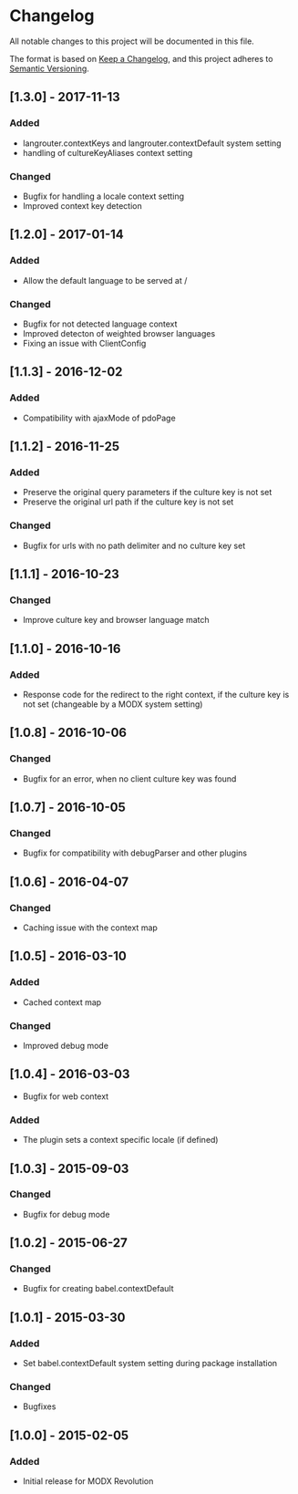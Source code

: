 # Changelog
All notable changes to this project will be documented in this file.

The format is based on [Keep a Changelog](https://keepachangelog.com/en/1.0.0/),
and this project adheres to [Semantic Versioning](https://semver.org/spec/v2.0.0.html).

## [1.3.0] - 2017-11-13
### Added
- langrouter.contextKeys and langrouter.contextDefault system setting
- handling of cultureKeyAliases context setting
### Changed
- Bugfix for handling a locale context setting
- Improved context key detection

## [1.2.0] - 2017-01-14
### Added
- Allow the default language to be served at /
### Changed
- Bugfix for not detected language context
- Improved detecton of weighted browser languages
- Fixing an issue with ClientConfig

## [1.1.3] - 2016-12-02
### Added
- Compatibility with ajaxMode of pdoPage

## [1.1.2] - 2016-11-25
### Added
- Preserve the original query parameters if the culture key is not set
- Preserve the original url path if the culture key is not set
### Changed
- Bugfix for urls with no path delimiter and no culture key set

## [1.1.1] - 2016-10-23
### Changed
- Improve culture key and browser language match

## [1.1.0] - 2016-10-16
### Added
- Response code for the redirect to the right context, if the culture key is not set (changeable by a MODX system setting)

## [1.0.8] - 2016-10-06
### Changed
- Bugfix for an error, when no client culture key was found

## [1.0.7] - 2016-10-05
### Changed
- Bugfix for compatibility with debugParser and other plugins

## [1.0.6] - 2016-04-07
### Changed
- Caching issue with the context map

## [1.0.5] - 2016-03-10
### Added
- Cached context map
### Changed
- Improved debug mode

## [1.0.4] - 2016-03-03
- Bugfix for web context
### Added
- The plugin sets a context specific locale (if defined)

## [1.0.3] - 2015-09-03
### Changed
- Bugfix for debug mode

## [1.0.2] - 2015-06-27
### Changed
- Bugfix for creating babel.contextDefault

## [1.0.1] - 2015-03-30
### Added
- Set babel.contextDefault system setting during package installation
### Changed
- Bugfixes

## [1.0.0] - 2015-02-05
### Added
- Initial release for MODX Revolution
